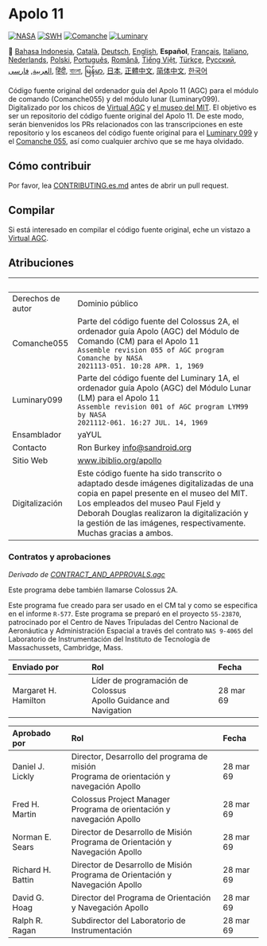 # Apolo 11
[![NASA][1]][2]
[![SWH]][SWH_URL]
[![Comanche]][ComancheMilestone]
[![Luminary]][LuminaryMilestone]

:crossed_flags:
[Bahasa Indonesia][ID],
[Català][CA],
[Deutsch][DE],
[English][EN],
**Español**,
[Français][FR],
[Italiano][IT],
[Nederlands][NL],
[Polski][PL],
[Português][PT_BR],
[Română][RO],
[Tiếng Việt][VI],
[Türkçe][TR],
[Русский][RU],
[العربية][AR],
[فارسی][FA],
[हिंदी][HI_IN],
[বাংলা][BD_BN],
[မြန်မာ][MM],
[日本][JA],
[正體中文][ZH_TW],
[简体中文][ZH_CN],
[한국어][KO_KR]

[AR]:README.ar.md
[BD_BN]:README.bd_bn.md
[CA]:README.ca.md
[DE]:README.de.md
[EN]:README.md
[ES]:README.es.md
[FA]:README.fa.md
[FR]:README.fr.md
[HI_IN]:README.hi_in.md
[ID]:README.id.md
[IT]:README.it.md
[JA]:README.ja.md
[KO_KR]:README.ko_kr.md
[MM]:README.mm.md
[PL]:README.pl.md
[PT_BR]:README.pt_br.md
[RO]:README.ro.md
[RU]:README.ru.md
[TR]:README.tr.md
[VI]:README.vi.md
[ZH_CN]:README.zh_cn.md
[ZH_TW]:README.zh_tw.md
[NL]:README.nl.md

Código fuente original del ordenador guía del Apolo 11 (AGC) para el módulo de comando (Comanche055) y del módulo lunar (Luminary099). Digitalizado por los chicos de [Virtual AGC][3] y [el museo del MIT][4]. El objetivo es ser un repositorio del código fuente original del Apolo 11. De este modo, serán bienvenidos los PRs relacionados con las transcripciones en este repositorio y los escaneos del código fuente original para el [Luminary 099][5] y el [Comanche 055][6], así como cualquier archivo que se me haya olvidado.

## Cómo contribuir
Por favor, lea [CONTRIBUTING.es.md][7] antes de abrir un pull request.

## Compilar
Si está interesado en compilar el código fuente original, eche un vistazo a
[Virtual AGC][8].

## Atribuciones

&nbsp;            | &nbsp;
:---------------- | :-----
Derechos de autor | Dominio público
Comanche055       | Parte del código fuente del Colossus 2A, el ordenador guía Apolo (AGC) del Módulo de Comando (CM) para el Apolo 11<br>`Assemble revision 055 of AGC program Comanche by NASA`<br>`2021113-051. 10:28 APR. 1, 1969`
Luminary099       | Parte del código fuente del Luminary 1A, el ordenador guía Apolo (AGC) del Módulo Lunar (LM) para el Apolo 11<br>`Assemble revision 001 of AGC program LYM99 by NASA`<br>`2021112-061. 16:27 JUL. 14, 1969`
Ensamblador       | yaYUL
Contacto          | Ron Burkey <info@sandroid.org>
Sitio Web         | www.ibiblio.org/apollo
Digitalización    | Este código fuente ha sido transcrito o adaptado desde imágenes digitalizadas de una copia en papel presente en el museo del MIT. Los empleados del museo Paul Fjeld y Deborah Douglas realizaron la digitalización y la gestión de las imágenes, respectivamente. Muchas gracias a ambos.

### Contratos y aprobaciones
*Derivado de [CONTRACT_AND_APPROVALS.agc]*

Este programa debe también llamarse Colossus 2A.

Este programa fue creado para ser usado en el CM tal y como se especifica en el informe `R-577`. Este programa se preparó en el proyecto `55-23870`, patrocinado por el Centro de Naves Tripuladas del Centro Nacional de Aeronáutica y Administración Espacial a través del contrato `NAS 9-4065` del Laboratorio de Instrumentación del Instituto de Tecnología de Massachussets, Cambridge, Mass.

Enviado por           | Rol | Fecha
:-------------------- | :--- | :----
Margaret H. Hamilton  | Líder de programación de Colossus <br> Apollo Guidance and Navigation | 28 mar 69

Aprobado por       | Rol | Fecha
:----------------- | :--- | :----
Daniel J. Lickly | Director, Desarrollo del programa de misión <br> Programa de orientación y navegación Apollo | 28 mar 69
Fred H. Martin | Colossus Project Manager <br> Programa de orientación y navegación Apollo | 28 mar 69
Norman E. Sears | Director de Desarrollo de Misión <br> Programa de Orientación y Navegación Apollo | 28 mar 69
Richard H. Battin | Director de Desarrollo de Misión <br> Programa de Orientación y Navegación Apollo | 28 mar 69
David G. Hoag | Director del Programa de Orientación y Navegación Apollo | 28 mar 69
Ralph R. Ragan | Subdirector del Laboratorio de Instrumentación | 28 mar 69

[CONTRACT_AND_APPROVALS.agc]:https://github.com/chrislgarry/Apollo-11/blob/master/Comanche055/CONTRACT_AND_APPROVALS.agc
[1]:https://cdn.rawgit.com/aleen42/badges/c9246f74/src/nasa.svg
[2]:https://www.nasa.gov/mission_pages/apollo/missions/apollo11.html
[3]:http://www.ibiblio.org/apollo/
[4]:http://web.mit.edu/museum/
[5]:http://www.ibiblio.org/apollo/ScansForConversion/Luminary099/
[6]:http://www.ibiblio.org/apollo/ScansForConversion/Comanche055/
[7]:https://github.com/chrislgarry/Apollo-11/blob/master/CONTRIBUTING.es.md
[8]:https://github.com/rburkey2005/virtualagc
[SWH]:https://archive.softwareheritage.org/badge/origin/https://github.com/chrislgarry/Apollo-11/
[SWH_URL]:https://archive.softwareheritage.org/browse/origin/https://github.com/chrislgarry/Apollo-11/
[Comanche]:https://badgen.net/github/milestones/chrislgarry/Apollo-11/1
[ComancheMilestone]:https://github.com/chrislgarry/Apollo-11/milestone/1
[Luminary]:https://badgen.net/github/milestones/chrislgarry/Apollo-11/2
[LuminaryMilestone]:https://github.com/chrislgarry/Apollo-11/milestone/2
